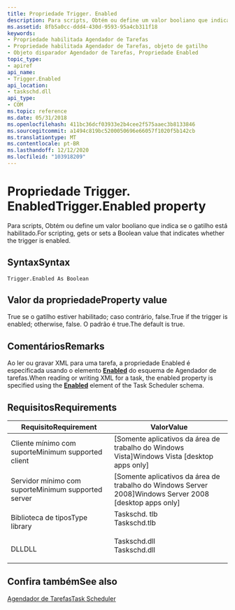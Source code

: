```yaml
---
title: Propriedade Trigger. Enabled
description: Para scripts, Obtém ou define um valor booliano que indica se o gatilho está habilitado.
ms.assetid: 8fb5a0cc-ddd4-430d-9593-95a4cb311f18
keywords:
- Propriedade habilitada Agendador de Tarefas
- Propriedade habilitada Agendador de Tarefas, objeto de gatilho
- Objeto disparador Agendador de Tarefas, Propriedade Enabled
topic_type:
- apiref
api_name:
- Trigger.Enabled
api_location:
- taskschd.dll
api_type:
- COM
ms.topic: reference
ms.date: 05/31/2018
ms.openlocfilehash: 411bc36dcf03933e2b4cee2f575aaec3b8133846
ms.sourcegitcommit: a1494c819bc5200050696e66057f1020f5b142cb
ms.translationtype: MT
ms.contentlocale: pt-BR
ms.lasthandoff: 12/12/2020
ms.locfileid: "103918209"
---
```

# <a name="triggerenabled-property"></a><span data-ttu-id="c3f05-106">Propriedade Trigger. Enabled</span><span class="sxs-lookup"><span data-stu-id="c3f05-106">Trigger.Enabled property</span></span>

<span data-ttu-id="c3f05-107">Para scripts, Obtém ou define um valor booliano que indica se o gatilho está habilitado.</span><span class="sxs-lookup"><span data-stu-id="c3f05-107">For scripting, gets or sets a Boolean value that indicates whether the trigger is enabled.</span></span>

## <a name="syntax"></a><span data-ttu-id="c3f05-108">Syntax</span><span class="sxs-lookup"><span data-stu-id="c3f05-108">Syntax</span></span>


```VB
Trigger.Enabled As Boolean
```



## <a name="property-value"></a><span data-ttu-id="c3f05-109">Valor da propriedade</span><span class="sxs-lookup"><span data-stu-id="c3f05-109">Property value</span></span>

<span data-ttu-id="c3f05-110">True se o gatilho estiver habilitado; caso contrário, false.</span><span class="sxs-lookup"><span data-stu-id="c3f05-110">True if the trigger is enabled; otherwise, false.</span></span> <span data-ttu-id="c3f05-111">O padrão é true.</span><span class="sxs-lookup"><span data-stu-id="c3f05-111">The default is true.</span></span>

## <a name="remarks"></a><span data-ttu-id="c3f05-112">Comentários</span><span class="sxs-lookup"><span data-stu-id="c3f05-112">Remarks</span></span>

<span data-ttu-id="c3f05-113">Ao ler ou gravar XML para uma tarefa, a propriedade Enabled é especificada usando o elemento [**Enabled**](taskschedulerschema-enabled-triggerbasetype-element.md) do esquema de Agendador de tarefas.</span><span class="sxs-lookup"><span data-stu-id="c3f05-113">When reading or writing XML for a task, the enabled property is specified using the [**Enabled**](taskschedulerschema-enabled-triggerbasetype-element.md) element of the Task Scheduler schema.</span></span>

## <a name="requirements"></a><span data-ttu-id="c3f05-114">Requisitos</span><span class="sxs-lookup"><span data-stu-id="c3f05-114">Requirements</span></span>



| <span data-ttu-id="c3f05-115">Requisito</span><span class="sxs-lookup"><span data-stu-id="c3f05-115">Requirement</span></span> | <span data-ttu-id="c3f05-116">Valor</span><span class="sxs-lookup"><span data-stu-id="c3f05-116">Value</span></span> |
|-------------------------------------|-----------------------------------------------------------------------------------------|
| <span data-ttu-id="c3f05-117">Cliente mínimo com suporte</span><span class="sxs-lookup"><span data-stu-id="c3f05-117">Minimum supported client</span></span><br/> | <span data-ttu-id="c3f05-118">\[Somente aplicativos da área de trabalho do Windows Vista\]</span><span class="sxs-lookup"><span data-stu-id="c3f05-118">Windows Vista \[desktop apps only\]</span></span><br/>                                          |
| <span data-ttu-id="c3f05-119">Servidor mínimo com suporte</span><span class="sxs-lookup"><span data-stu-id="c3f05-119">Minimum supported server</span></span><br/> | <span data-ttu-id="c3f05-120">\[Somente aplicativos da área de trabalho do Windows Server 2008\]</span><span class="sxs-lookup"><span data-stu-id="c3f05-120">Windows Server 2008 \[desktop apps only\]</span></span><br/>                                    |
| <span data-ttu-id="c3f05-121">Biblioteca de tipos</span><span class="sxs-lookup"><span data-stu-id="c3f05-121">Type library</span></span><br/>             | <dl> <span data-ttu-id="c3f05-122"><dt>Taskschd. tlb</dt></span><span class="sxs-lookup"><span data-stu-id="c3f05-122"><dt>Taskschd.tlb</dt></span></span> </dl> |
| <span data-ttu-id="c3f05-123">DLL</span><span class="sxs-lookup"><span data-stu-id="c3f05-123">DLL</span></span><br/>                      | <dl> <span data-ttu-id="c3f05-124"><dt>Taskschd.dll</dt></span><span class="sxs-lookup"><span data-stu-id="c3f05-124"><dt>Taskschd.dll</dt></span></span> </dl> |



## <a name="see-also"></a><span data-ttu-id="c3f05-125">Confira também</span><span class="sxs-lookup"><span data-stu-id="c3f05-125">See also</span></span>

<dl> <dt>

[<span data-ttu-id="c3f05-126">Agendador de Tarefas</span><span class="sxs-lookup"><span data-stu-id="c3f05-126">Task Scheduler</span></span>](task-scheduler-start-page.md)
</dt> </dl>

 

 





